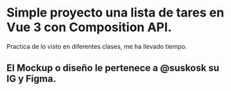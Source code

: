 # Simple proyecto una lista de tares en Vue 3 con Composition API.

Practica de lo visto en diferentes clases, me ha llevado tiempo.

## El Mockup o diseño le pertenece a @suskosk su IG y Figma.
